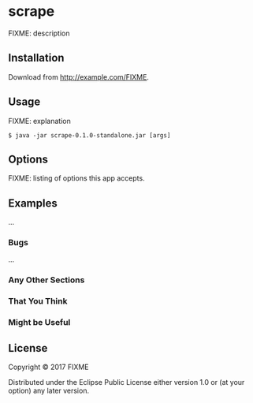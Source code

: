 # scrape

FIXME: description

## Installation

Download from http://example.com/FIXME.

## Usage

FIXME: explanation

    $ java -jar scrape-0.1.0-standalone.jar [args]

## Options

FIXME: listing of options this app accepts.

## Examples

...

### Bugs

...

### Any Other Sections
### That You Think
### Might be Useful

## License

Copyright © 2017 FIXME

Distributed under the Eclipse Public License either version 1.0 or (at
your option) any later version.
